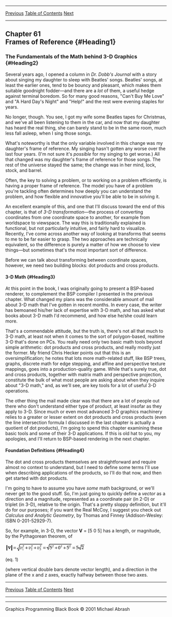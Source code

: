   ------------------------ --------------------------------- --------------------
  [Previous](60-04.html)   [Table of Contents](index.html)   [Next](61-02.html)
  ------------------------ --------------------------------- --------------------

Chapter 61\
 Frames of Reference {#Heading1}
--------------------

### The Fundamentals of the Math behind 3-D Graphics {#Heading2}

Several years ago, I opened a column in *Dr. Dobb's Journal* with a
story about singing my daughter to sleep with Beatles' songs. Beatles'
songs, at least the earlier ones, tend to be bouncy and pleasant, which
makes them suitable goodnight fodder—and there are a *lot* of them, a
useful hedge against terminal boredom. So for many good reasons, "Can't
Buy Me Love" and "A Hard Day's Night" and "Help!" and the rest were
evening staples for years.

No longer, though. You see, I got my wife some Beatles tapes for
Christmas, and we've all been listening to them in the car, and now that
my daughter has heard the real thing, she can barely stand to be in the
same room, much less fall asleep, when I sing those songs.

What's noteworthy is that the only variable involved in this change was
my daughter's frame of reference. My singing hasn't gotten any worse
over the last four years. (I'm not sure it's *possible* for my singing
to get worse.) All that changed was my daughter's frame of reference for
those songs. The rest of the universe stayed the same; the change was in
her mind, lock, stock, and barrel.

Often, the key to solving a problem, or to working on a problem
efficiently, is having a proper frame of reference. The model you have
of a problem you're tackling often determines how deeply you can
understand the problem, and how flexible and innovative you'll be able
to be in solving it.

An excellent example of this, and one that I'll discuss toward the end
of this chapter, is that of *3-D transformation*—the process of
converting coordinates from one coordinate space to another, for example
from worldspace to viewspace. The way this is traditionally explained is
functional, but not particularly intuitive, and fairly hard to
visualize. Recently, I've come across another way of looking at
transforms that seems to me to be far easier to grasp. The two
approaches are technically equivalent, so the difference is purely a
matter of how we choose to view things—but sometimes that's the most
important sort of difference.

Before we can talk about transforming between coordinate spaces,
however, we need two building blocks: dot products and cross products.

#### 3-D Math {#Heading3}

At this point in the book, I was originally going to present a BSP-based
renderer, to complement the BSP compiler I presented in the previous
chapter. What changed my plans was the considerable amount of mail about
3-D math that I've gotten in recent months. In every case, the writer
has bemoaned his/her lack of expertise with 3-D math, and has asked what
books about 3-D math I'd recommend, and how else he/she could learn
more.

That's a commendable attitude, but the truth is, there's not all that
much to 3-D math, at least not when it comes to the sort of
polygon-based, realtime 3-D that's done on PCs. You really need only two
basic math tools beyond simple arithmetic: dot products and cross
products, and really mostly just the former. My friend Chris Hecker
points out that this is an oversimplification; he notes that lots more
math-related stuff, like BSP trees, graphs, discrete math for edge
stepping, and affine and perspective texture mappings, goes into a
production-quality game. While that's surely true, dot and cross
products, together with matrix math and perspective projection,
constitute the bulk of what most people are asking about when they
inquire about "3-D math," and, as we'll see, are key tools for a lot of
useful 3-D operations.

The other thing the mail made clear was that there are a lot of people
out there who don't understand either type of product, at least insofar
as they apply to 3-D. Since much or even most advanced 3-D graphics
machinery relies to a greater or lesser extent on dot products and cross
products (even the line intersection formula I discussed in the last
chapter is actually a quotient of dot products), I'm going to spend this
chapter examining these basic tools and some of their 3-D applications.
If this is old hat to you, my apologies, and I'll return to BSP-based
rendering in the next chapter.

#### Foundation Definitions {#Heading4}

The dot and cross products themselves are straightforward and require
almost no context to understand, but I need to define some terms I'll
use when describing applications of the products, so I'll do that now,
and then get started with dot products.

I'm going to have to assume you have *some* math background, or we'll
never get to the good stuff. So, I'm just going to quickly define a
*vector* as a direction and a magnitude, represented as a coordinate
pair (in 2-D) or triplet (in 3-D), relative to the origin. That's a
pretty sloppy definition, but it'll do for our purposes; if you want the
Real McCoy, I suggest you check out *Calculus and Analytic Geometry*, by
Thomas and Finney (Addison-Wesley: ISBN 0-201-52929-7).

So, for example, in 3-D, the vector **V** = [5 0 5] has a length, or
magnitude, by the Pythagorean theorem, of

![](images/61-01d.jpg)

(eq. 1)

(where vertical double bars denote vector length), and a direction in
the plane of the x and z axes, exactly halfway between those two axes.

  ------------------------ --------------------------------- --------------------
  [Previous](60-04.html)   [Table of Contents](index.html)   [Next](61-02.html)
  ------------------------ --------------------------------- --------------------

* * * * *

Graphics Programming Black Book © 2001 Michael Abrash
